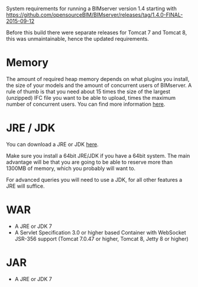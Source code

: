 System requirements for running a BIMserver version 1.4 starting with https://github.com/opensourceBIM/BIMserver/releases/tag/1.4.0-FINAL-2015-09-12

Before this build there were separate releases for Tomcat 7 and Tomcat 8, this was unmaintainable, hence the updated requirements.

# Memory

The amount of required heap memory depends on what plugins you install, the size of your models and the amount of concurrent users of BIMserver. A rule of thumb is that you need about 15 times the size of the largest (unzipped) IFC file you want to be able to upload, times the maximum number of concurrent users. You can find more information [here](Memory-usage).

# JRE / JDK

You can download a JRE or JDK [here](http://www.oracle.com/technetwork/java/javase/downloads/index.html).

Make sure you install a 64bit JRE/JDK if you have a 64bit system. The main advantage will be that you are going to be able to reserve more than 1300MB of memory, which you probably will want to.

For advanced queries you will need to use a JDK, for all other features a JRE will suffice.

# WAR

  * A JRE or JDK 7
  * A Servlet Specification 3.0 or higher based Container with WebSocket JSR-356 support (Tomcat 7.0.47 or higher, Tomcat 8, Jetty 8 or higher)

# JAR
  * A JRE or JDK 7